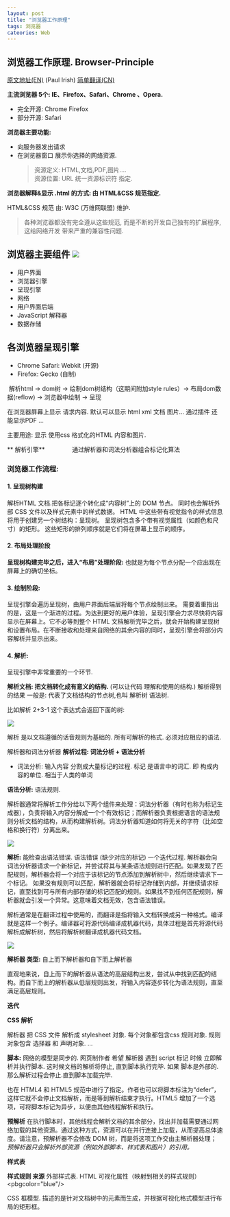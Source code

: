 ```yaml
---
layout: post
title: "浏览器工作原理"
tags: 浏览器
cateories: Web
---
```


## 浏览器工作原理. Browser-Principle
[原文地址(EN)][1] (Paul Irish) 
[简单翻译(CN)][2]

**主流浏览器 5个: IE、Firefox、Safari、Chrome 、Opera.**
- 完全开源: Chrome Firefox 
- 部分开源: Safari 

**浏览器主要功能:**
- 向服务器发出请求
- 在浏览器窗口 展示你选择的网络资源.
	> 资源定义: HTML,文档,PDF,图片....  
	> 资源位置: URL 统一资源标识符 指定.

<b>浏览器解释&显示 .html 的方式: 由 HTML&CSS 规范指定.</b>

HTML&CSS 规范 由: W3C (万维网联盟) 维护.

> 各种浏览器都没有完全遵从这些规范,
而是不断的开发自己独有的扩展程序,
这给网络开发 带来严重的兼容性问题.
  

## 浏览器主要组件 ![][image-1]
- 用户界面
- 浏览器引擎
- 呈现引擎
- 网络
- 用户界面后端
- JavaScript 解释器
- 数据存储


## 各浏览器呈现引擎 
- Chrome Safari:  Webkit (开源)
- Firefox: Gecko (自制)

 解析html → dom树 → 绘制dom树结构（这期间附加style rules）→ 布局dom数据(reflow) → 浏览器中绘制 → 呈现


在浏览器屏幕上显示 请求内容.
默认可以显示 html xml 文档 图片...
通过插件 还能显示PDF ...

主要用途: 显示 使用css 格式化的HTML 内容和图片.


** 解析引擎**
　　　　 通过解析器和词法分析器组合标记化算法







### 浏览器工作流程:
#### 1. 呈现树构建
解析HTML 文档.把各标记逐个转化成“内容树”上的 DOM 节点。
同时也会解析外部 CSS 文件以及样式元素中的样式数据。
HTML 中这些带有视觉指令的样式信息将用于创建另一个树结构：呈现树。
呈现树包含多个带有视觉属性（如颜色和尺寸）的矩形。
这些矩形的排列顺序就是它们将在屏幕上显示的顺序。

#### 2. 布局处理阶段
**呈现树构建完毕之后，进入“布局”处理阶段:**
也就是为每个节点分配一个应出现在屏幕上的确切坐标。

#### 3. 绘制阶段: 
呈现引擎会遍历呈现树，由用户界面后端层将每个节点绘制出来。
需要着重指出的是，这是一个渐进的过程。为达到更好的用户体验，呈现引擎会力求尽快将内容显示在屏幕上。它不必等到整个 HTML 文档解析完毕之后，就会开始构建呈现树和设置布局。在不断接收和处理来自网络的其余内容的同时，呈现引擎会将部分内容解析并显示出来。

#### 4. 解析:

呈现引擎中非常重要的一个环节.

**解析文档: 把文档转化成有意义的结构.**
(可以让代码 理解和使用的结构.)
解析得到的结果 一般是: 代表了文档结构的节点树,也叫
解析树 语法树.

比如解析 2+3-1 这个表达式会返回下面的树:

![][image-2]


解析 是以文档遵循的话音规则为基础的.
所有可解析的格式. 必须对应相应的语法.


解析器和词法分析器
**解析过程: 词法分析 + 语法分析**

- 词法分析:
输入内容 分割成大量标记的过程.
标记 是语言中的词汇. 即 构成内容的单位.
相当于人类的单词

**语法分析:**
语法规则.


解析器通常将解析工作分给以下两个组件来处理：词法分析器（有时也称为标记生成器），负责将输入内容分解成一个个有效标记；而解析器负责根据语言的语法规则分析文档的结构，从而构建解析树。词法分析器知道如何将无关的字符（比如空格和换行符）分离出来。

![][image-3]


**解析:** 能检查出语法错误.
语法错误 (缺少对应的标记)
一个迭代过程.
解析器会向词法分析器请求一个新标记，并尝试将其与某条语法规则进行匹配。如果发现了匹配规则，解析器会将一个对应于该标记的节点添加到解析树中，然后继续请求下一个标记。
如果没有规则可以匹配，解析器就会将标记存储到内部，并继续请求标记，直至找到可与所有内部存储的标记匹配的规则。如果找不到任何匹配规则，解析器就会引发一个异常。这意味着文档无效，包含语法错误。


解析通常是在翻译过程中使用的，而翻译是指将输入文档转换成另一种格式。编译就是这样一个例子。编译器可将源代码编译成机器代码，具体过程是首先将源代码解析成解析树，然后将解析树翻译成机器代码文档。

![][image-4]




**解析器 类型:**
自上而下解析器和自下而上解析器

直观地来说，自上而下的解析器从语法的高层结构出发，尝试从中找到匹配的结构。而自下而上的解析器从低层规则出发，将输入内容逐步转化为语法规则，直至满足高层规则。













**迭代**





















**CSS 解析**

解析器 把 CSS 文件 解析成 stylesheet 对象.
每个对象都包含css 规则对象.
规则对象包含 选择器 和 声明对象. ...


**脚本:**
网络的模型是同步的. 
 网页制作者 希望 解析器 遇到 script 标记 时候
立即解析并执行脚本. 这时候文档的解析将停止, 直到脚本执行完毕.
如果 脚本是外部的. 那么解析过程会停止.直到脚本加载完毕.

也在 HTML4 和 HTML5 规范中进行了指定。作者也可以将脚本标注为“defer”，这样它就不会停止文档解析，而是等到解析结束才执行。HTML5 增加了一个选项，可将脚本标记为异步，以便由其他线程解析和执行。


**预解析**
在执行脚本时，其他线程会解析文档的其余部分，找出并加载需要通过网络加载的其他资源。通过这种方式，资源可以在并行连接上加载，从而提高总体速度。请注意，预解析器不会修改 DOM 树，而是将这项工作交由主解析器处理；
*预解析器只会解析外部资源（例如外部脚本、样式表和图片）的引用。*




**样式表**




**样式规则 来源**
外部样式表.
HTML 可视化属性（映射到相关的样式规则）
\<pbgcolor="blue"/\>





CSS 框模型.
描述的是针对文档树中的元素而生成，并根据可视化格式模型进行布局的矩形框。 

























































[1]:	http://taligarsiel.com/Projects/howbrowserswork1.htm
[2]:	http://www.it610.com/article/1941085.htm

[image-1]:	http://oduizitoj.bkt.clouddn.com/2016-09-21-19:51:55.jpg
[image-2]:	http://oduizitoj.bkt.clouddn.com/2016-09-21-20:00:16.jpg
[image-3]:	http://oduizitoj.bkt.clouddn.com/2016-09-21-20:01:25.jpg
[image-4]:	http://oduizitoj.bkt.clouddn.com/2016-09-21-20:01:50.jpg